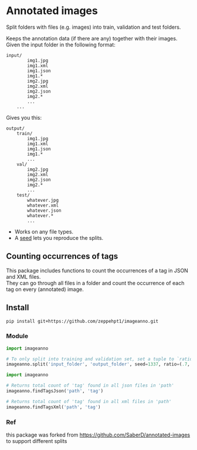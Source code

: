 # Annotated images

Split folders with files (e.g. images) into train, validation and test folders. 

Keeps the annotation data (if there are any) together with their images.  
Given the input folder in the following format:

```
input/
        img1.jpg
        img1.xml
        img1.json
        img1.*
        img2.jpg
        img2.xml
        img2.json
        img2.*
        ...
    ...
```

Gives you this:

```
output/
    train/
        img1.jpg
        img1.xml
        img1.json
        img1.*
        ...
    val/
        img2.jpg
        img2.xml
        img2.json
        img2.*
        ...
    test/
        whatever.jpg
        whatever.xml
        whatever.json
        whatever.*
        ...
```
-   Works on any file types.
-   A [seed](https://docs.python.org/3/library/random.html#random.seed) lets you reproduce the splits.

## Counting occurrences of tags
This package includes functions to count the occurrences of a tag in JSON and XML files.  
They can go through all files in a folder and count the occurrence of each tag on every (annotated) image.

## Install

```bash
pip install git+https://github.com/zeppehpt1/imageanno.git
```

### Module

```python
import imageanno

# To only split into training and validation set, set a tuple to `ratio`, i.e, `(.8, .2)`.
imageanno.split('input_folder', 'output_folder', seed=1337, ratio=(.7, .2, .1)) # train, test, valid
```

```python
import imageanno

# Returns total count of 'tag' found in all json files in 'path'
imageanno.findTagsJson('path', 'tag')

# Returns total count of 'tag' found in all xml files in 'path'
imageanno.findTagsXml('path', 'tag')
```

### Ref
this package was forked from https://github.com/SaberD/annotated-images to support different splits
